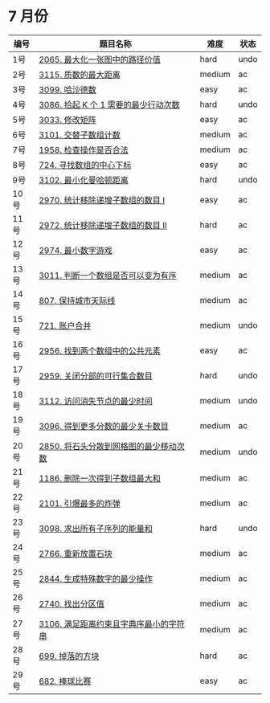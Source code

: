 # 7 月份

**编号**|**题目名称**|**难度**|**状态**
--------|------------|--------|--------
1号|[2065. 最大化一张图中的路径价值](./第1题%202065.%20最大化一张图中的路径价值)|hard|undo
2号|[3115. 质数的最大距离](./第2题%203115.%20质数的最大距离)|medium|ac
3号|[3099. 哈沙德数](./第3题%203099.%20哈沙德数)|easy|ac
4号|[3086. 拾起 K 个 1 需要的最少行动次数](./第4题%203086.%20拾起%20K%20个%201%20需要的最少行动次数])|hard|undo
5号|[3033. 修改矩阵](./第5题%203033.%20修改矩阵)|easy|ac
6号|[3101. 交替子数组计数](./第6题%203101.%20交替子数组计数)|medium|ac
7号|[1958. 检查操作是否合法](./第7题%201958.%20检查操作是否合法)|medium|ac
8号|[724. 寻找数组的中心下标](./第8题%20724.%20寻找数组的中心下标)|easy|ac
9号|[3102. 最小化曼哈顿距离](./第9题%203102.%20最小化曼哈顿距离)|hard|undo
10号|[2970. 统计移除递增子数组的数目 I](./第10题%202970.%20统计移除递增子数组的数目%20I)|easy|ac
11号|[2972. 统计移除递增子数组的数目 II](./第11题%202972.%20统计移除递增子数组的数目%20II)|hard|ac
12号|[2974. 最小数字游戏](./第12题%202974.%20最小数字游戏)|easy|ac
13号|[3011. 判断一个数组是否可以变为有序](./第13题%203011.%20判断一个数组是否可以变为有序)|medium|ac
14号|[807. 保持城市天际线](./第14题%20807.%20保持城市天际线)|medium|ac
15号|[721. 账户合并](./第15题%20721.%20账户合并)|medium|undo
16号|[2956. 找到两个数组中的公共元素](./第16题%202956.%20找到两个数组中的公共元素)|easy|ac
17号|[2959. 关闭分部的可行集合数目](./第17题%202959.%20关闭分部的可行集合数目)|hard|undo
18号|[3112. 访问消失节点的最少时间](./第18题%203112.%20访问消失节点的最少时间)|medium|undo
19号|[3096. 得到更多分数的最少关卡数目](./第19题%203096.%20得到更多分数的最少关卡数目)|medium|ac
20号|[2850. 将石头分散到网格图的最少移动次数](./第20题%202850.%20将石头分散到网格图的最少移动次数)|medium|undo
21号|[1186. 删除一次得到子数组最大和](./第21题%201186.%20删除一次得到子数组最大和)|medium|ac
22号|[2101. 引爆最多的炸弹](./第22题%202101.%20引爆最多的炸弹)|medium|ac
23号|[3098. 求出所有子序列的能量和](./第23题%203098.%20求出所有子序列的能量和)|hard|undo
24号|[2766. 重新放置石块](./第24题%202766.%20重新放置石块)|medium|ac
25号|[2844. 生成特殊数字的最少操作](./第25题%202844.%20生成特殊数字的最少操作)|medium|ac
26号|[2740. 找出分区值](./第26题%202740.%20找出分区值)|medium|ac
27号|[3106. 满足距离约束且字典序最小的字符串](./第27题%203106.%20满足距离约束且字典序最小的字符串)|medium|ac
28号|[699. 掉落的方块](./第28题%20699.%20掉落的方块)|hard|ac
29号|[682. 棒球比赛](./第29题%20682.%20棒球比赛)|easy|ac

